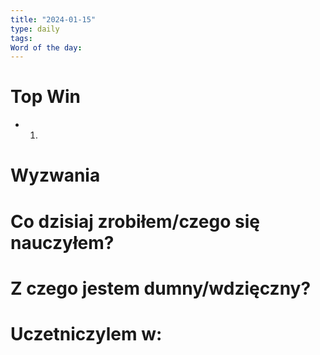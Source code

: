 ```yaml
---
title: "2024-01-15"
type: daily
tags: 
Word of the day:
---
```

# Top Win
- 1.
# Wyzwania


# Co dzisiaj zrobiłem/czego się nauczyłem?

# Z czego jestem dumny/wdzięczny?

# Uczetniczylem w:
